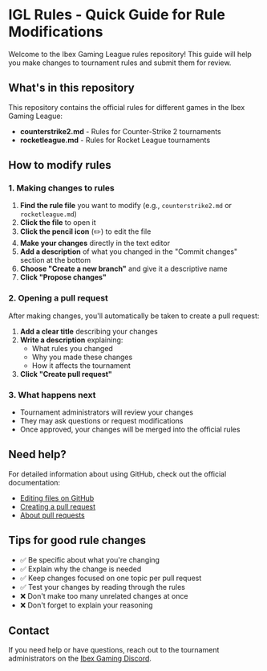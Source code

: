 # IGL Rules - Quick Guide for Rule Modifications

Welcome to the Ibex Gaming League rules repository! This guide will help you make changes to tournament rules and submit them for review.

## What's in this repository

This repository contains the official rules for different games in the Ibex Gaming League:

- **counterstrike2.md** - Rules for Counter-Strike 2 tournaments
- **rocketleague.md** - Rules for Rocket League tournaments

## How to modify rules

### 1. Making changes to rules

1. **Find the rule file** you want to modify (e.g., `counterstrike2.md` or `rocketleague.md`)
2. **Click the file** to open it
3. **Click the pencil icon** (✏️) to edit the file
4. **Make your changes** directly in the text editor
5. **Add a description** of what you changed in the "Commit changes" section at the bottom
6. **Choose "Create a new branch"** and give it a descriptive name
7. **Click "Propose changes"**

### 2. Opening a pull request

After making changes, you'll automatically be taken to create a pull request:

1. **Add a clear title** describing your changes
2. **Write a description** explaining:
   - What rules you changed
   - Why you made these changes
   - How it affects the tournament
3. **Click "Create pull request"**

### 3. What happens next

- Tournament administrators will review your changes
- They may ask questions or request modifications
- Once approved, your changes will be merged into the official rules

## Need help?

For detailed information about using GitHub, check out the official documentation:

- [Editing files on GitHub](https://docs.github.com/en/repositories/working-with-files/managing-files/editing-files)
- [Creating a pull request](https://docs.github.com/en/pull-requests/collaborating-with-pull-requests/proposing-changes-to-your-work-with-pull-requests/creating-a-pull-request)
- [About pull requests](https://docs.github.com/en/pull-requests/collaborating-with-pull-requests/proposing-changes-to-your-work-with-pull-requests/about-pull-requests)

## Tips for good rule changes

- ✅ Be specific about what you're changing
- ✅ Explain why the change is needed
- ✅ Keep changes focused on one topic per pull request
- ✅ Test your changes by reading through the rules
- ❌ Don't make too many unrelated changes at once
- ❌ Don't forget to explain your reasoning

## Contact

If you need help or have questions, reach out to the tournament administrators on the [Ibex Gaming Discord](https://discord.gg/TMcBRNYGGb).